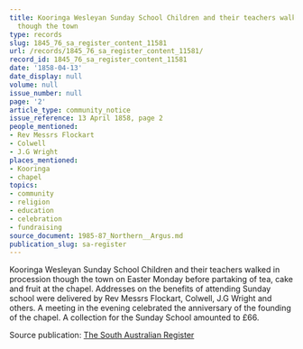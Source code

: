 ```yaml
---
title: Kooringa Wesleyan Sunday School Children and their teachers walked in procession
  though the town
type: records
slug: 1845_76_sa_register_content_11581
url: /records/1845_76_sa_register_content_11581/
record_id: 1845_76_sa_register_content_11581
date: '1858-04-13'
date_display: null
volume: null
issue_number: null
page: '2'
article_type: community_notice
issue_reference: 13 April 1858, page 2
people_mentioned:
- Rev Messrs Flockart
- Colwell
- J.G Wright
places_mentioned:
- Kooringa
- chapel
topics:
- community
- religion
- education
- celebration
- fundraising
source_document: 1985-87_Northern__Argus.md
publication_slug: sa-register
---
```


Kooringa Wesleyan Sunday School Children and their teachers walked in procession though the town on Easter Monday before partaking of tea, cake and fruit at the chapel.  Addresses on the benefits of attending Sunday school were delivered by Rev Messrs Flockart, Colwell, J.G Wright and others.  A meeting in the evening celebrated the anniversary of the founding of the chapel.  A collection for the Sunday School amounted to £66.

Source publication: [The South Australian Register](/publications/sa-register/)
